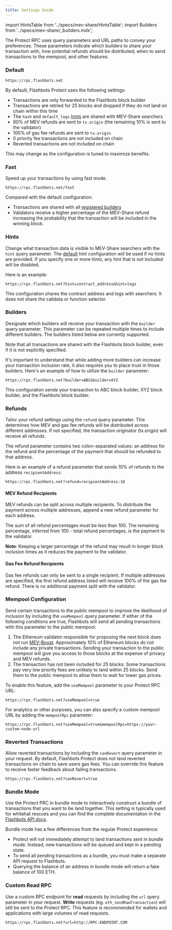 ```yaml
---
title: Settings Guide
---
```


import HintsTable from '../specs/mev-share/HintsTable';
import Builders from '../specs/mev-share/_builders.mdx';

The Protect RPC uses query parameters and URL paths to convey your preferences. These parameters indicate which builders to share your transaction with, how potential refunds should be distributed, when to send transactions to the mempool, and other features.

### Default

```url
https://rpc.flashbots.net
```

By default, Flashbots Protect uses the following settings:
- Transactions are only forwarded to the Flashbots block builder
- Transactions are retried for 25 blocks and dropped if they do not land on chain within this time
- The `hash` and `default_logs` [hints](/flashbots-protect/settings-guide#hints) are shared with MEV-Share searchers
- 90% of MEV refunds are sent to `tx.origin` (the remaining 10% is sent to the validator)
- 100% of gas fee refunds are sent to `tx.origin`
- 0 priority fee transactions are not included on chain
- Reverted transactions are not included on chain

This may change as the configuration is tuned to maximize benefits.

### Fast

Speed up your transactions by using fast mode.

```url
https://rpc.flashbots.net/fast
```

Compared with the default configuration:
- Transactions are shared with all [registered builders](https://github.com/flashbots/dowg/blob/main/builder-registrations.json)
- Validators receive a higher percentage of the MEV-Share refund increasing the probability that the transaction will be included in the winning block.

### Hints

Change what transaction data is visible to MEV-Share searchers with the `hint` query parameter. The [default](/flashbots-protect/settings-guide#default) hint configuration will be used if no hints are provided. If you specify one or more hints, any hint that is _not_ included will be disabled.

<HintsTable />

Here is an example:

```url
https://rpc.flashbots.net?hint=contract_address&hint=logs
```

This configuration shares the contract address and logs with searchers. It does not share the calldata or function selector.

### Builders

Designate which builders will receive your transaction with the `builder` query parameter. This parameter can be repeated multiple times to include different builders. The builders listed below are currently supported.

Note that all transactions are shared with the Flashbots block builder, even if it is not explicitly specified.

<Builders />

It's important to understand that while adding more builders can increase your transaction inclusion rate, it also requires you to place trust in those builders. Here's an example of how to utilize the `builder` parameter:

```url
https://rpc.flashbots.net?builder=ABC&builder=XYZ
```

This configuration sends your transaction to ABC block builder, XYZ block builder, and the Flashbots block builder.

### Refunds

Tailor your refund settings using the `refund` query parameter. This determines how MEV and gas fee refunds will be distributed across different addresses. If not specified, the transaction originator (tx.origin) will receive all refunds.

The refund parameter contains two colon-separated values: an address for the refund and the percentage of the payment that should be refunded to that address.

Here is an example of a refund parameter that sends 10% of refunds to the address `recipientAddress`:

```URL
https://rpc.flashbots.net?refund=recipientAddress:10
```

#### MEV Refund Recipients

MEV refunds can be split across multiple recipients. To distribute the payment across multiple addresses, append a new refund parameter for each address.

The sum of all refund percentages must be less than 100. The remaining percentage, inferred from 100 - total refund percentages, is the payment to the validator.

**Note**: Keeping a larger percentage of the refund may result in longer block inclusion times as it reduces the payment to the validator.

#### Gas Fee Refund Recipients

Gas fee refunds can only be sent to a single recipient. If multiple addresses are specified, the first refund address listed will receive 100% of the gas fee refund. There is no additional payment split with the validator.

### Mempool Configuration

Send certain transactions to the public mempool to improve the likelihood of inclusion by including the `useMempool` query parameter. If either of the following conditions are true, Flashbots will send all pending transactions with this parameter to the public mempool:
1. The Ethereum validator responsible for proposing the next block does not run [MEV-Boost](/flashbots-mev-boost/introduction). Approximately 10% of Ethereum blocks do not include any private transactions. Sending your transaction to the public mempool will give you access to those blocks at the expense of privacy and MEV refunds.
2. The transaction has not been included for 25 blocks: Some transactions pay very low priority fees are unlikely to land within 25 blocks. Send them to the public mempool to allow them to wait for lower gas prices.

To enable this feature, add the `useMempool` parameter to your Protect RPC URL:

```url
https://rpc.flashbots.net?useMempool=true
```

For analytics or other purposes, you can also specify a custom mempool URL by adding the `mempoolRpc` parameter:

```url
https://rpc.flashbots.net?useMempool=true&mempoolRpc=https://your-custom-node-url
```

### Reverted Transactions

Allow reverted transactions by including the `canRevert` query parameter in your request. By default, Flashbots Protect does not land reverted transactions on chain to save users gas fees. You can override this feature to receive faster feedback about failing transactions.

```url
https://rpc.flashbots.net?canRevert=true
```

### Bundle Mode

Use the Protect PRC in bundle mode to interactively construct a bundle of transactions that you want to be land together. This setting is typically used for whitehat rescues and you can find the complete documentation in the [Flashbots API docs](https://docs.flashbots.net/flashbots-protect/additional-documentation/bundle-cache).

Bundle mode has a few differences from the regular Protect experience:
- Protect will not immediately attempt to land transactions sent in bundle mode. Instead, new transactions will be queued and kept in a pending state.
- To send all pending transactions as a bundle, you must make a separate API request to Flashbots.
- Querying the balance of an address in bundle mode will return a fake balance of 100 ETH.

### Custom Read RPC

Use a custom RPC endpoint for **read** requests by including the `url` query parameter in your request. **Write** requests (eg. `eth_sendRawTransaction`) will still be sent to the Protect RPC. This feature is recommended for wallets and applications with large volumes of read requests.

```url
https://rpc.flashbots.net?url=http://RPC-ENDPOINT.COM
```
